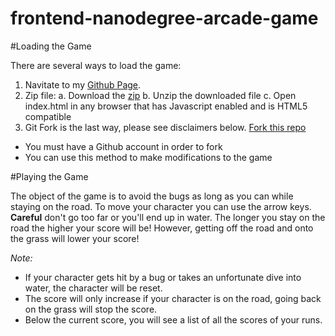 frontend-nanodegree-arcade-game
===============================

#Loading the Game

There are several ways to load the game:

1. Navitate to my [Github Page](http://popnbrown.github.io/arcade-game).
2. Zip file:
  a. Download the [zip](https://github.com/popnbrown/frontend-nanodegree-arcade-game/archive/master.zip)
  b. Unzip the downloaded file
  c. Open index.html in any browser that has Javascript enabled and is HTML5 compatible
3. Git Fork is the last way, please see disclaimers below. [Fork this repo](https://github.com/popnbrown/frontend-nanodegree-arcade-game#fork-destination-box)
  * You must have a Github account in order to fork
  * You can use this method to make modifications to the game

#Playing the Game

The object of the game is to avoid the bugs as long as you can while staying on the road. To move your character you can use the arrow keys. **Careful** don't go too far or you'll end up in water. The longer you stay on the road the higher your score will be! However, getting off the road and onto the grass will lower your score!

*Note:*

* If your character gets hit by a bug or takes an unfortunate dive into water, the character will be reset.
* The score will only increase if your character is on the road, going back on the grass will stop the score.
* Below the current score, you will see a list of all the scores of your runs.
